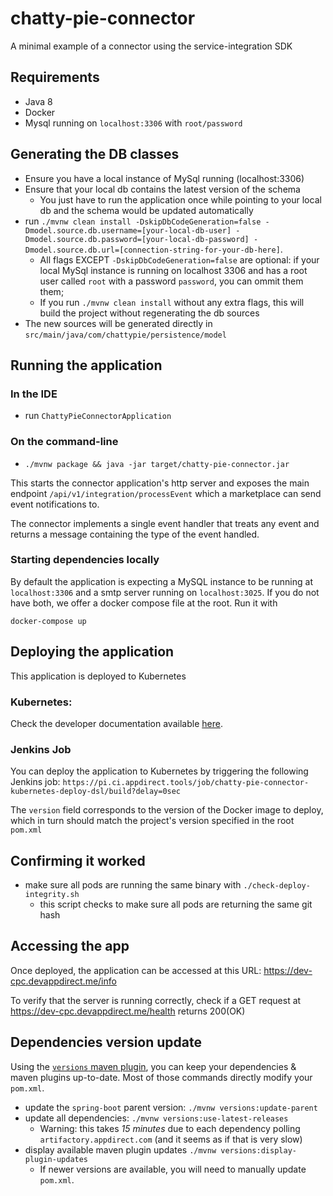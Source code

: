 # chatty-pie-connector

A minimal example of a connector using the service-integration SDK

## Requirements
* Java 8
* Docker
* Mysql running on `localhost:3306` with `root/password`

## Generating the DB classes
* Ensure you have a local instance of MySql running (localhost:3306)
* Ensure that your local db contains the latest version of the schema
    * You just have to run the application once while pointing to your local db and the schema would be
		updated automatically
* run `./mvnw clean install -DskipDbCodeGeneration=false -Dmodel.source.db.username=[your-local-db-user] -Dmodel.source.db.password=[your-local-db-password] -Dmodel.source.db.url=[connection-string-for-your-db-here]`.
	* All flags EXCEPT `-DskipDbCodeGeneration=false` are optional: if your local MySql instance is running on localhost 3306 and has
	  a root user called `root` with a password `password`, you can ommit them them;
	* If you run `./mvnw clean install` without any extra flags, this will build the project without regenerating the db sources
* The new sources will be generated directly in `src/main/java/com/chattypie/persistence/model`

## Running the application
### In the IDE
* run `ChattyPieConnectorApplication`

### On the command-line
* `./mvnw package && java -jar target/chatty-pie-connector.jar`

This starts the connector application's http server and exposes the main
endpoint `/api/v1/integration/processEvent` which a marketplace can send event notifications to.

The connector implements a single event handler that treats
any event and returns a message containing the type of the event handled.

### Starting dependencies locally
By default the application is expecting a MySQL instance to be running
at `localhost:3306` and a smtp server running on `localhost:3025`.
If you do not have both, we offer a docker compose file at the root. Run it with

    docker-compose up

## Deploying the application
This application is deployed to Kubernetes

### Kubernetes:
Check the developer documentation available [here](https://appdirect.jira.com/wiki/display/EN/Developer+Access).

### Jenkins Job
You can deploy the application to Kubernetes by triggering the following
Jenkins job: `https://pi.ci.appdirect.tools/job/chatty-pie-connector-kubernetes-deploy-dsl/build?delay=0sec`

The `version` field corresponds to the version of the Docker image to deploy,
which in turn should match the project's version specified in the
root `pom.xml`

## Confirming it worked
* make sure all pods are running the same binary with `./check-deploy-integrity.sh`
    * this script checks to make sure all pods are returning the same git hash

## Accessing the app
Once deployed, the application can be accessed at this URL: https://dev-cpc.devappdirect.me/info

To verify that the server is running correctly, check if a GET request at https://dev-cpc.devappdirect.me/health
returns 200(OK)

## Dependencies version update
Using the [`versions` maven plugin](http://www.mojohaus.org/versions-maven-plugin/), you can keep
your dependencies & maven plugins up-to-date. Most of those commands directly modify your `pom.xml`.
* update the `spring-boot` parent version: `./mvnw versions:update-parent`
* update all dependencies: `./mvnw versions:use-latest-releases`
    * Warning: this takes _15 minutes_ due to each dependency polling `artifactory.appdirect.com` (and it seems as if that is very slow)
* display available maven plugin updates `./mvnw versions:display-plugin-updates`
    * If newer versions are available, you will need to manually update `pom.xml`.
